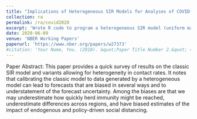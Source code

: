 ```yaml
---
title: "Implications of Heterogeneous SIR Models for Analyses of COVID-19"
collection: ra
permalink: /ra/covid2020
excerpt: 'Wrote R code to program a heterogeneous SIR model (uniform matching and homophilic matching behaviors) and produced relevant figures with ggplot2, developed "Testing Pods" algorithm simulating the effectiveness of testing procedures with a realistic model of disease progression. '
date: 2020-06-09
venue: 'NBER Working Papers'
paperurl: 'https://www.nber.org/papers/w27373'
#citation: 'Your Name, You. (2010). &quot;Paper Title Number 2.&quot; <i>Journal 1</i>. 1(2).'
---
```

Paper Abstract: This paper provides a quick survey of results on the classic SIR model and variants allowing for heterogeneity in contact rates. It notes that calibrating the classic model to data generated by a heterogeneous model can lead to forecasts that are biased in several ways and to understatement of the forecast uncertainty. Among the biases are that we may underestimate how quickly herd immunity might be reached, underestimate differences across regions, and have biased estimates of the impact of endogenous and policy-driven social distancing.
